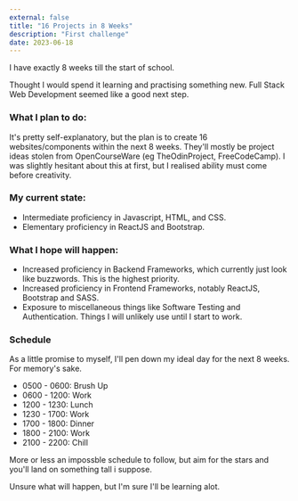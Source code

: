 ```yaml
---
external: false
title: "16 Projects in 8 Weeks"
description: "First challenge"
date: 2023-06-18
---
```


I have exactly 8 weeks till the start of school.

Thought I would spend it learning and practising something new. Full Stack Web Development seemed like a good next step.

### What I plan to do:

It's pretty self-explanatory, but the plan is to create 16 websites/components within the next 8 weeks. They'll mostly be project ideas stolen from OpenCourseWare (eg TheOdinProject, FreeCodeCamp). I was slightly hesitant about this at first, but I realised ability must come before creativity.

### My current state:
- Intermediate proficiency in Javascript, HTML, and CSS.
- Elementary proficiency in ReactJS and Bootstrap.

### What I hope will happen:
- Increased proficiency in Backend Frameworks, which currently just look like buzzwords. This is the highest priority.
- Increased proficiency in Frontend Frameworks, notably ReactJS, Bootstrap and SASS. 
- Exposure to miscellaneous things like Software Testing and Authentication. Things I will unlikely use until I start to work.

### Schedule
As a little promise to myself, I'll pen down my ideal day for the next 8 weeks. For memory's sake.

- 0500 - 0600: Brush Up
- 0600 - 1200: Work
- 1200 - 1230: Lunch
- 1230 - 1700: Work
- 1700 - 1800: Dinner
- 1800 - 2100: Work
- 2100 - 2200: Chill

More or less an impossble schedule to follow, but aim for the stars and you'll land on something tall i suppose.

Unsure what will happen, but I'm sure I'll be learning alot.

